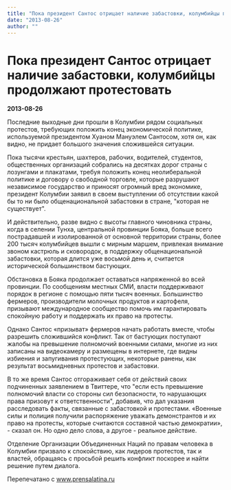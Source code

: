 ```yaml
---
title: "Пока президент Сантос отрицает наличие забастовки, колумбийцы продолжают протестовать"
date: "2013-08-26"
author: ""
---
```


# Пока президент Сантос отрицает наличие забастовки, колумбийцы продолжают протестовать

**2013-08-26** 

Последние выходные дни прошли в Колумбии рядом социальных протестов, требующих положить конец экономической политике, используемой президентом Хуаном Мануэлем Сантосом, хотя он, как видно, не придает большого значения сложившейся ситуации.

Пока тысячи крестьян, шахтеров, рабочих, водителей, студентов, общественных организаций собрались на десятках дорог страны с лозунгами и плакатами, требуя положить конец неолиберальной политике и договору о свободной торговле, которые разрушают независимое государство и приносят огромный вред экономике, президент Колумбии заявил в своем выступлении об отсутствии какой бы то ни было общенациональной забастовки в стране, "которая не существует".

И действительно, разве видно с высоты главного чиновника страны, когда в селении Тунха, центральной провинции Бояка, больше всего пострадавшей и изолированной от основной территории страны, более 200 тысяч колумбийцев вышли с мирным маршем, привлекая внимание звоном кастрюль и сковородок, в поддержку общенациональной забастовки, которая длится уже восьмой день и, считается исторической большинством бастующих.

Обстановка в Бояка продолжает оставаться напряженной во всей провинции. По сообщениям местных СМИ, власти поддерживают порядок в регионе с помощью пяти тысяч военных. Большинство фермеров, производители молочных продуктов и картофеля, призывают международное сообщество помочь им гарантировать спокойную работу и поддержать их право на протесты.

Однако Сантос «призыват» фермеров начать работать вместе, чтобы разрешить сложившийся конфликт. Так от бастующих поступают жалобы на превышение полномочий военными силами, многие из них записаны на видеокамеру и размещены в интернете, где видны избиения и запугивания протестующих, некоторые ранены, как результат восьмидневных протестов и забастовки.

В то же время Сантос отгораживает себя от действий своих подчиненных заявлением в Твиттере, что "если есть превышение полномочий власти со стороны сил безопасности, то нарушающих права призовут к ответственности", добавив, что дал указания расследовать факты, связанные с забастовкой и протестами. «Военные силы и полиция получили распоряжение уважать демонстрантов и их право на протесты, которые считаются составной частью демократии», - сказал он. Но одно дело слова, а другое - реальное действие.

Отделение Организации Объединенных Наций по правам человека в Колумбии призвало к спокойствию, как лидеров протестов, так и властей, обращаясь с просьбой решить конфликт поскорее и найти решение путем диалога.

Перепечатано с www.prensalatina.ru